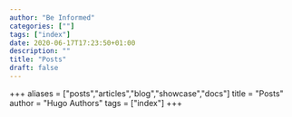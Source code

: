 ```yaml
---
author: "Be Informed"
categories: [""]
tags: ["index"]
date: 2020-06-17T17:23:50+01:00
description: ""
title: "Posts"
draft: false
---
```



+++
aliases = ["posts","articles","blog","showcase","docs"]
title = "Posts"
author = "Hugo Authors"
tags = ["index"]
+++
